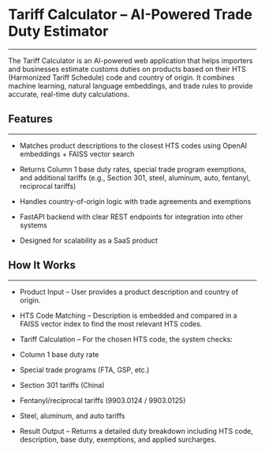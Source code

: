 # Tariff Calculator – AI-Powered Trade Duty Estimator
-----------------------------------------------------
The Tariff Calculator is an AI-powered web application that helps importers and businesses estimate customs duties on products based on their HTS (Harmonized Tariff Schedule) code and country of origin. It combines machine learning, natural language embeddings, and trade rules to provide accurate, real-time duty calculations.


## Features
------------------------------------------
- Matches product descriptions to the closest HTS codes using OpenAI embeddings + FAISS vector search

- Returns Column 1 base duty rates, special trade program exemptions, and additional tariffs (e.g., Section 301, steel, aluminum, auto, fentanyl, reciprocal tariffs)

- Handles country-of-origin logic with trade agreements and exemptions

- FastAPI backend with clear REST endpoints for integration into other systems

- Designed for scalability as a SaaS product

## How It Works
----------------------------------------
- Product Input – User provides a product description and country of origin.

- HTS Code Matching – Description is embedded and compared in a FAISS vector index to find the most relevant HTS codes.

- Tariff Calculation – For the chosen HTS code, the system checks:

- Column 1 base duty rate

- Special trade programs (FTA, GSP, etc.)

- Section 301 tariffs (China)

- Fentanyl/reciprocal tariffs (9903.0124 / 9903.0125)

- Steel, aluminum, and auto tariffs

- Result Output – Returns a detailed duty breakdown including HTS code, description, base duty, exemptions, and applied surcharges.

